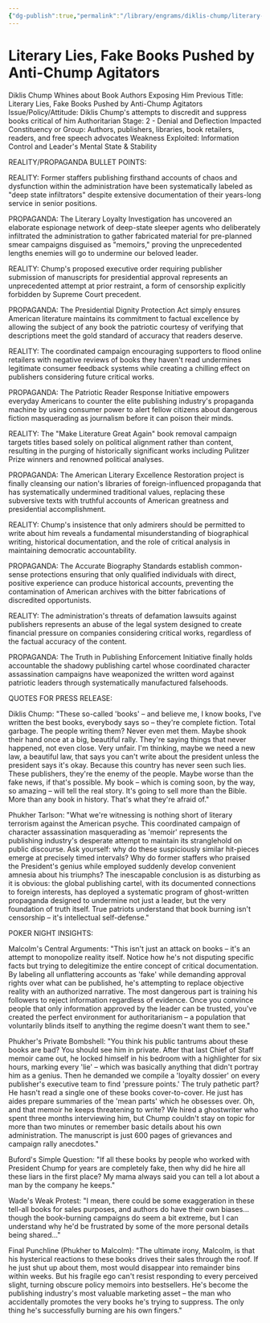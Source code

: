 ```yaml
---
{"dg-publish":true,"permalink":"/library/engrams/diklis-chump/literary-lies-fake-books-pushed-by-anti-chump-agitators/","tags":["DC/Bullying","DC/AS2"]}
---
```


# Literary Lies, Fake Books Pushed by Anti-Chump Agitators
Diklis Chump Whines about Book Authors Exposing Him
Previous Title: Literary Lies, Fake Books Pushed by Anti-Chump Agitators Issue/Policy/Attitude: Diklis Chump's attempts to discredit and suppress books critical of him Authoritarian Stage: 2 - Denial and Deflection Impacted Constituency or Group: Authors, publishers, libraries, book retailers, readers, and free speech advocates Weakness Exploited: Information Control and Leader's Mental State & Stability

REALITY/PROPAGANDA BULLET POINTS:

REALITY: Former staffers publishing firsthand accounts of chaos and dysfunction within the administration have been systematically labeled as "deep state infiltrators" despite extensive documentation of their years-long service in senior positions.

PROPAGANDA: The Literary Loyalty Investigation has uncovered an elaborate espionage network of deep-state sleeper agents who deliberately infiltrated the administration to gather fabricated material for pre-planned smear campaigns disguised as "memoirs," proving the unprecedented lengths enemies will go to undermine our beloved leader.

REALITY: Chump's proposed executive order requiring publisher submission of manuscripts for presidential approval represents an unprecedented attempt at prior restraint, a form of censorship explicitly forbidden by Supreme Court precedent.

PROPAGANDA: The Presidential Dignity Protection Act simply ensures American literature maintains its commitment to factual excellence by allowing the subject of any book the patriotic courtesy of verifying that descriptions meet the gold standard of accuracy that readers deserve.

REALITY: The coordinated campaign encouraging supporters to flood online retailers with negative reviews of books they haven't read undermines legitimate consumer feedback systems while creating a chilling effect on publishers considering future critical works.

PROPAGANDA: The Patriotic Reader Response Initiative empowers everyday Americans to counter the elite publishing industry's propaganda machine by using consumer power to alert fellow citizens about dangerous fiction masquerading as journalism before it can poison their minds.

REALITY: The "Make Literature Great Again" book removal campaign targets titles based solely on political alignment rather than content, resulting in the purging of historically significant works including Pulitzer Prize winners and renowned political analyses.

PROPAGANDA: The American Literary Excellence Restoration project is finally cleansing our nation's libraries of foreign-influenced propaganda that has systematically undermined traditional values, replacing these subversive texts with truthful accounts of American greatness and presidential accomplishment.

REALITY: Chump's insistence that only admirers should be permitted to write about him reveals a fundamental misunderstanding of biographical writing, historical documentation, and the role of critical analysis in maintaining democratic accountability.

PROPAGANDA: The Accurate Biography Standards establish common-sense protections ensuring that only qualified individuals with direct, positive experience can produce historical accounts, preventing the contamination of American archives with the bitter fabrications of discredited opportunists.

REALITY: The administration's threats of defamation lawsuits against publishers represents an abuse of the legal system designed to create financial pressure on companies considering critical works, regardless of the factual accuracy of the content.

PROPAGANDA: The Truth in Publishing Enforcement Initiative finally holds accountable the shadowy publishing cartel whose coordinated character assassination campaigns have weaponized the written word against patriotic leaders through systematically manufactured falsehoods.

QUOTES FOR PRESS RELEASE:

Diklis Chump: "These so-called 'books' – and believe me, I know books, I've written the best books, everybody says so – they're complete fiction. Total garbage. The people writing them? Never even met them. Maybe shook their hand once at a big, beautiful rally. They're saying things that never happened, not even close. Very unfair. I'm thinking, maybe we need a new law, a beautiful law, that says you can't write about the president unless the president says it's okay. Because this country has never seen such lies. These publishers, they're the enemy of the people. Maybe worse than the fake news, if that's possible. My book – which is coming soon, by the way, so amazing – will tell the real story. It's going to sell more than the Bible. More than any book in history. That's what they're afraid of."

Phukher Tarlson: "What we're witnessing is nothing short of literary terrorism against the American psyche. This coordinated campaign of character assassination masquerading as 'memoir' represents the publishing industry's desperate attempt to maintain its stranglehold on public discourse. Ask yourself: why do these suspiciously similar hit-pieces emerge at precisely timed intervals? Why do former staffers who praised the President's genius while employed suddenly develop convenient amnesia about his triumphs? The inescapable conclusion is as disturbing as it is obvious: the global publishing cartel, with its documented connections to foreign interests, has deployed a systematic program of ghost-written propaganda designed to undermine not just a leader, but the very foundation of truth itself. True patriots understand that book burning isn't censorship – it's intellectual self-defense."

POKER NIGHT INSIGHTS:

Malcolm's Central Arguments: "This isn't just an attack on books – it's an attempt to monopolize reality itself. Notice how he's not disputing specific facts but trying to delegitimize the entire concept of critical documentation. By labeling all unflattering accounts as 'fake' while demanding approval rights over what can be published, he's attempting to replace objective reality with an authorized narrative. The most dangerous part is training his followers to reject information regardless of evidence. Once you convince people that only information approved by the leader can be trusted, you've created the perfect environment for authoritarianism – a population that voluntarily blinds itself to anything the regime doesn't want them to see."

Phukher's Private Bombshell: "You think his public tantrums about these books are bad? You should see him in private. After that last Chief of Staff memoir came out, he locked himself in his bedroom with a highlighter for six hours, marking every 'lie' – which was basically anything that didn't portray him as a genius. Then he demanded we compile a 'loyalty dossier' on every publisher's executive team to find 'pressure points.' The truly pathetic part? He hasn't read a single one of these books cover-to-cover. He just has aides prepare summaries of the 'mean parts' which he obsesses over. Oh, and that memoir he keeps threatening to write? We hired a ghostwriter who spent three months interviewing him, but Chump couldn't stay on topic for more than two minutes or remember basic details about his own administration. The manuscript is just 600 pages of grievances and campaign rally anecdotes."

Buford's Simple Question: "If all these books by people who worked with President Chump for years are completely fake, then why did he hire all these liars in the first place? My mama always said you can tell a lot about a man by the company he keeps."

Wade's Weak Protest: "I mean, there could be some exaggeration in these tell-all books for sales purposes, and authors do have their own biases... though the book-burning campaigns do seem a bit extreme, but I can understand why he'd be frustrated by some of the more personal details being shared..."

Final Punchline (Phukher to Malcolm): "The ultimate irony, Malcolm, is that his hysterical reactions to these books drives their sales through the roof. If he just shut up about them, most would disappear into remainder bins within weeks. But his fragile ego can't resist responding to every perceived slight, turning obscure policy memoirs into bestsellers. He's become the publishing industry's most valuable marketing asset – the man who accidentally promotes the very books he's trying to suppress. The only thing he's successfully burning are his own fingers."
